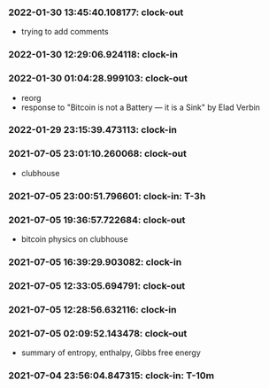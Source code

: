 ### 2022-01-30 13:45:40.108177: clock-out

* trying to add comments

### 2022-01-30 12:29:06.924118: clock-in

### 2022-01-30 01:04:28.999103: clock-out

* reorg
* response to  "Bitcoin is not a Battery — it is a Sink" by Elad Verbin

### 2022-01-29 23:15:39.473113: clock-in

### 2021-07-05 23:01:10.260068: clock-out

* clubhouse

### 2021-07-05 23:00:51.796601: clock-in: T-3h 

### 2021-07-05 19:36:57.722684: clock-out

* bitcoin physics on clubhouse

### 2021-07-05 16:39:29.903082: clock-in

### 2021-07-05 12:33:05.694791: clock-out


### 2021-07-05 12:28:56.632116: clock-in

### 2021-07-05 02:09:52.143478: clock-out

* summary of entropy, enthalpy, Gibbs free energy

### 2021-07-04 23:56:04.847315: clock-in: T-10m 

